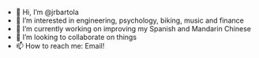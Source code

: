 - 👋 Hi, I’m @jrbartola
- 👀 I’m interested in engineering, psychology, biking, music and finance
- 🌱 I’m currently working on improving my Spanish and Mandarin Chinese
- 💞️ I’m looking to collaborate on things
- 📫 How to reach me: Email!
